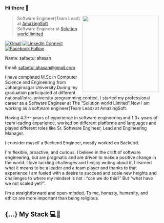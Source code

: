 ### Hi there 👋

<!--
**piyas33/piyas33** is a ✨ _special_ ✨ repository because its `README.md` (this file) appears on your GitHub profile.

Here are some ideas to get you started:

- 🔭 I’m currently working on ...
- 🌱 I’m currently learning ...
- 👯 I’m looking to collaborate on ...
- 🤔 I’m looking for help with ...
- 💬 Ask me about ...
- 📫 How to reach me: ...
- 😄 Pronouns: ...
- ⚡ Fun fact: ...
-->

<a target="_blank" href="#"><img width="250" align="right" src="https://user-images.githubusercontent.com/58518192/87162442-bf3e8180-c2e7-11ea-9f2a-53a50306b7ce.gif"></a>

> Software Engineer(Team Lead) at [AmazingSoft]() <br/>
> Software Engineer at [Solution world limited]()


[![Gmail](https://img.shields.io/badge/%20-Send%20Mail-black?color=14171A&labelColor=ef5350&logo=gmail&logoColor=ffffff)](mailto:safaetul.ahasan@gmail.com?subject=&cc=)
[![LinkedIn Connect](https://img.shields.io/badge/%20-Connect-black?color=14171A&labelColor=212121&logo=linkedin&logoColor=Blue)](https://www.linkedin.com/in/safaetul-ahasan-372587111/)
[![Facebook Follow](https://img.shields.io/badge/%20-Connect-black?color=14171A&labelColor=1976d2&logo=facebook&logoColor=ffffff)](https://www.facebook.com/safaetul.ahasan)

Name:   safaetul ahasan



Email: safaetul.ahasan@gmail.com



I have completed M.Sc in Computer Science and Engineering from Jahangirnagar University.During my graduation participated at different national/Intra-university programming contest. I started my professional career as a Software Engineer at The "Solution world Limited".Now I am working as a software engineer(Team Lead) at AmazingSoft.

Having 4.3+- years of experience in software engineering and 1.3+ years of team leading experience, worked on different platforms and languages and played different roles like Sr. Software Engineer, Lead and Engineering Manager.

I consider myself a Backend Engineer, mostly worked on Backend.

 I'm flexible, proactive, and curious. I believe in the craft of software engineering, but are pragmatic and are driven to make a positive change in the world. I love tackling challenges and I enjoy writing about it, I learned what it means to be a leader and a team player and thanks to that experience I am fueled with a desire to succeed and scale new heights and challenges to where my mindset is not : “can we do this?” But “what have we not scaled yet?”.

I’m a straightforward and open-minded, To me, honesty, humanity, and ethics are more important than being religious.

## {...} My Stack 💻🚀

  <!--Cloud: ['Heroku', 'Netlify'],
```js
{
  languages: ['PHP', 'Javascript', 'Python'],
  backend: ['Laravel','ExpressJs','Django'],
  frontend: ['ReactJs', 'VueJs'],
  databases: ['Sql','MongoDB'],
  tools: ['Vs code', 'Postman', 'MongoDB Compass', 'Trello', 'Slack'],
  Open Source: ['Git, GitHub']
}
```
-->

